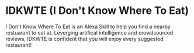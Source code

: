 # IDKWTE (I Don't Know Where To Eat)
I Don't Know Where To Eat is an Alexa Skill to help you find a nearby restuarant to eat at. Leverging artifical intelligence and crowdsourced reviews, IDKWTE is confident that you will enjoy every suggested restaurant!
